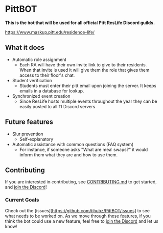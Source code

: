 # PittBOT

**This is the bot that will be used for all official Pitt ResLife Discord guilds.**

https://www.maskup.pitt.edu/residence-life/


## What it does

- Automatic role assignment
  - Each RA will have their own invite link to give to their residents. When that invite is used it will give them the role that gives them access to their floor's chat.
- Student verification
  - Students must enter their pitt email upon joining the server. It keeps emails in a database for lookup.
- Synchronized event creation
  - Since ResLife hosts multiple events throughout the year they can be easily posted to all 11 Discord servers

## Future features

- Slur prevention
  - Self-explanatory
- Automatic assistance with common questions (FAQ system)
  - For instance, if someone asks "What are meal swaps?" it would inform them what they are and how to use them.

## Contributing 
If you are interested in contributing, see [CONTRIBUTING.md](CONTRIBUTING.md) to get started, and [join the Discord][discord-link]!

### Current Goals
Check out the [issues][https://github.com/tjhubz/PittBOT/issues] to see what needs to be worked on. As we move through those features, if you think the bot could use a new feature, feel free to [join the Discord][discord-link] and let us know!

[discord-link]: https://discord.gg/JDQTkTw3Ek

